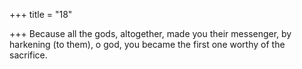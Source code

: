 +++
title = "18"

+++
Because all the gods, altogether, made you their messenger,
by harkening (to them), o god, you became the first one worthy of the  sacrifice.